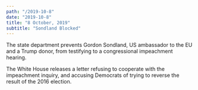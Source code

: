 ```yaml
---
path: "/2019-10-8"
date: "2019-10-8"
title: "8 October, 2019"
subtitle: "Sondland Blocked"
---
```


The state department prevents Gordon Sondland, US ambassador to the EU and a Trump donor, from testifying to a congressional impeachment hearing.

The White House releases a letter refusing to cooperate with the impeachment inquiry, and accusing Democrats of trying to reverse the result of the 2016 election.